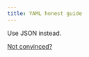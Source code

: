 ```yaml
---
title: YAML honest guide
---
```


Use JSON instead.

[Not convinced?](http://web.archive.org/web/20240124082036/https://ruudvanasseldonk.com/2023/01/11/the-yaml-document-from-hell)
